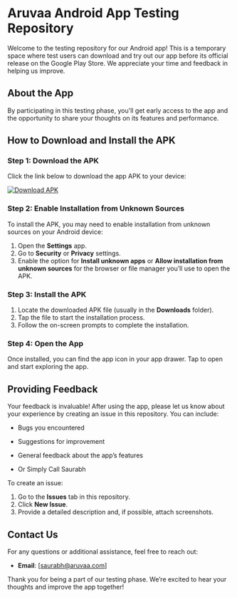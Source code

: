 # Aruvaa Android App Testing Repository

Welcome to the testing repository for our Android app! This is a temporary space where test users can download and try out our app before its official release on the Google Play Store. We appreciate your time and feedback in helping us improve.

## About the App
By participating in this testing phase, you'll get early access to the app and the opportunity to share your thoughts on its features and performance.

## How to Download and Install the APK

### Step 1: Download the APK
Click the link below to download the app APK to your device:

[![Download APK](https://img.shields.io/badge/Download-APK-blue?style=for-the-badge)]([https://github.com/SparshInnovators/aruvaa-paytime-android/releases/download/alpha01/app-debug.apk](https://github.com/SparshInnovators/aruvaa-paytime-android/releases/download/untagged-0eee9c11272ad21737ca/app-debug.apk))

### Step 2: Enable Installation from Unknown Sources
To install the APK, you may need to enable installation from unknown sources on your Android device:

1. Open the **Settings** app.
2. Go to **Security** or **Privacy** settings.
3. Enable the option for **Install unknown apps** or **Allow installation from unknown sources** for the browser or file manager you’ll use to open the APK.

### Step 3: Install the APK
1. Locate the downloaded APK file (usually in the **Downloads** folder).
2. Tap the file to start the installation process.
3. Follow the on-screen prompts to complete the installation.

### Step 4: Open the App
Once installed, you can find the app icon in your app drawer. Tap to open and start exploring the app.

## Providing Feedback
Your feedback is invaluable! After using the app, please let us know about your experience by creating an issue in this repository. You can include:

- Bugs you encountered
- Suggestions for improvement
- General feedback about the app’s features

- Or Simply Call Saurabh

To create an issue:
1. Go to the **Issues** tab in this repository.
2. Click **New Issue**.
3. Provide a detailed description and, if possible, attach screenshots.

## Contact Us
For any questions or additional assistance, feel free to reach out:
- **Email**: [saurabh@aruvaa.com]

Thank you for being a part of our testing phase. We’re excited to hear your thoughts and improve the app together!

